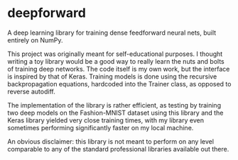 # deepforward
A deep learning library for training dense feedforward neural nets, built entirely on NumPy.

This project was originally meant for self-educational purposes. I thought writing a toy library would be a good way to
really learn the nuts and bolts of training deep networks. The code itself is my own work, but the interface is inspired
by that of Keras. Training models is done using the recursive backpropagation equations, hardcoded into the Trainer class,
as opposed to reverse autodiff.

The implementation of the library is rather efficient, as testing by training two deep models on the Fashion-MNIST dataset
using this library and the Keras library yielded very close training times, with my library even sometimes performing
significantly faster on my local machine.

An obvious disclaimer: this library is not meant to perform on any level comparable to any of the standard professional
libraries available out there.
